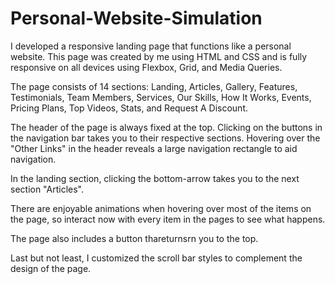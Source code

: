 # Personal-Website-Simulation
I developed a responsive landing page that functions like a personal website. This page was created by me using HTML and CSS and is fully responsive on all devices using Flexbox, Grid, and Media Queries.

The page consists of 14 sections: Landing, Articles, Gallery, Features, Testimonials, Team Members, Services, Our Skills, How It Works, Events, Pricing Plans, Top Videos, Stats, and Request A Discount.

The header of the page is always fixed at the top. Clicking on the buttons in the navigation bar takes you to their respective sections. Hovering over the "Other Links" in the header reveals a large navigation rectangle to aid navigation.

In the landing section, clicking the bottom-arrow takes you to the next section "Articles". 

There are enjoyable animations when hovering over most of the items on the page, so interact now with every item in the pages to see what happens.

The page also includes a button thareturnsrn you to the top. 

Last but not least, I customized the scroll bar styles to complement the design of the page.
